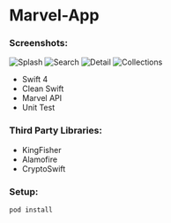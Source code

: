 # Marvel-App
### Screenshots:
![Splash](https://imgur.com/RmqvtjE)
![Search](https://imgur.com/1Tz3FoK)
![Detail](https://imgur.com/SFQCcwC)
![Collections](https://imgur.com/3r3o6rS)

- Swift 4
- Clean Swift
- Marvel API
- Unit Test

### Third Party Libraries:
- KingFisher
- Alamofire
- CryptoSwift

### Setup:
```
pod install
```
